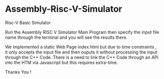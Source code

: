 # Assembly-Risc-V-Simulator
Risc-V Basic Simulator


Run the Assembly RISC V Simulator Main Program then specify the input file name through the terminal and you will see the results there. 

We implemented a static Web Page index.html but due to time constraints , it only accepts the input file and then ouputs it without processing the input through the C++ Code. There is a need to link the C++ Code through an API into the HTM via Javascript but this requires extra-time. 

Thanks You ! 
